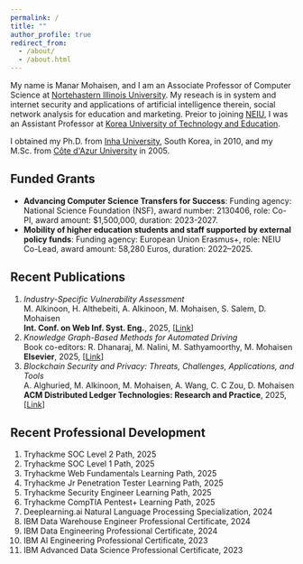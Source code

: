 ```yaml
---
permalink: /
title: ""
author_profile: true
redirect_from: 
  - /about/
  - /about.html
---
```


My name is Manar Mohaisen, and I am an Associate Professor of Computer Science at [Nortehastern Illinois University](https://www.neiu.edu). My reseach is in system and internet security and applications of artificial intelligence therein, social network analysis for education and marketing. Preior to joining [NEIU](https://www.neiu.edu), I was an Assistant Professor at [Korea University of Technology and Education](koreatech.ac.kr). 

I obtained my Ph.D. from [Inha University](inha.ac.kr), South Korea, in 2010, and my M.Sc. from [Côte d'Azur University](https://univ-cotedazur.fr/) in 2005.


Funded Grants
-------
- **Advancing Computer Science Transfers for Success**: Funding agency: National Science Foundation (NSF), award number: 2130406, role: Co-PI, award amount: $1,500,000, duration: 2023-2027.
- **Mobility of higher education students and staff supported by external policy funds**: Funding agency: European Union Erasmus+, role: NEIU Co-Lead, award amount: 58,280 Euros, duration: 2022–2025.

Recent Publications 
----
<ol>
  <li>
    <em>Industry-Specific Vulnerability Assessment</em><br>
    M. Alkinoon, H. Althebeiti, A. Alkinoon, M. Mohaisen, S. Salem, D. Mohaisen<br>
    <strong>Int. Conf. on Web Inf. Syst. Eng.</strong>, 2025, [<a href="https://link.springer.com/chapter/10.1007/978-981-96-0576-7_10" target="_blank">Link</a>]
  </li>

  <li>
    <em>Knowledge Graph-Based Methods for Automated Driving</em><br>
    Book co-editors: R. Dhanaraj, M. Nalini, M. Sathyamoorthy, M. Mohaisen<br>
    <strong>Elsevier</strong>, 2025, [<a href="https://www.sciencedirect.com/book/9780443300400/knowledge-graph-based-methods-for-automated-driving#book-info" target="_blank">Link</a>]
  </li>

  <li>
    <em>Blockchain Security and Privacy: Threats, Challenges, Applications, and Tools</em><br>
    A. Alghuried, M. Alkinoon, M. Mohaisen, A. Wang, C. C Zou, D. Mohaisen<br>
    <strong>ACM Distributed Ledger Technologies: Research and Practice</strong>, 2025, [<a href="https://dl.acm.org/doi/abs/10.1145/3716323" target="_blank">Link</a>]
  </li>
</ol>

Recent Professional Development 
----
1. Tryhackme SOC Level 2 Path, 2025
2. Tryhackme SOC Level 1 Path, 2025
3. Tryhackme Web Fundamentals Learning Path, 2025
4. Tryhackme Jr Penetration Tester Learning Path, 2025
5. Tryhackme Security Engineer Learning Path, 2025
6. Tryhackme CompTIA Pentest+ Learning Path, 2025
7. Deeplearning.ai Natural Language Processing Specialization, 2024
8. IBM Data Warehouse Engineer Professional Certificate, 2024
9. IBM Data Engineering Professional Certificate, 2024
10. IBM AI Engineering Professional Certificate, 2023
11. IBM Advanced Data Science Professional Certificate, 2023
